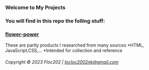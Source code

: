 ### Welcome to My Projects

### You will find in this repo the folling stuff:
### [flower-power](/flower-power)

These are partly products I researched from many sources
\*HTML, JavaScript,CSS,...
\*Intended for collection and reference

###### Copyright &#169; 2023 Floc202 | locloc2002nk@gmail.com
